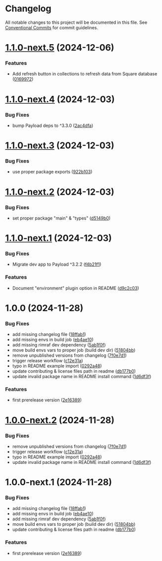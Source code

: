 # Changelog

All notable changes to this project will be documented in this file. See
[Conventional Commits](https://conventionalcommits.org) for commit guidelines.

# [1.1.0-next.5](https://github.com/TheJethFX/payloadcms-plugin-square/compare/v1.1.0-next.4...v1.1.0-next.5) (2024-12-06)


### Features

* Add refresh button in collections to refresh data from Square database ([0169972](https://github.com/TheJethFX/payloadcms-plugin-square/commit/01699724a498cfcee46e9a165ba5a0a47781ea2a))

# [1.1.0-next.4](https://github.com/TheJethFX/payloadcms-plugin-square/compare/v1.1.0-next.3...v1.1.0-next.4) (2024-12-03)


### Bug Fixes

* bump Payload deps to ^3.3.0 ([2ac4dfa](https://github.com/TheJethFX/payloadcms-plugin-square/commit/2ac4dfaeee1130165a6ffdef870b0208e9f12d0e))

# [1.1.0-next.3](https://github.com/TheJethFX/payloadcms-plugin-square/compare/v1.1.0-next.2...v1.1.0-next.3) (2024-12-03)


### Bug Fixes

* use proper package exports ([922b103](https://github.com/TheJethFX/payloadcms-plugin-square/commit/922b1039f2a91f66f22ae22201f131b952c13895))

# [1.1.0-next.2](https://github.com/TheJethFX/payloadcms-plugin-square/compare/v1.1.0-next.1...v1.1.0-next.2) (2024-12-03)


### Bug Fixes

* set proper package "main" & "types" ([d5149b0](https://github.com/TheJethFX/payloadcms-plugin-square/commit/d5149b0ff017e848612400f94274ae12310c6b9c))

# [1.1.0-next.1](https://github.com/TheJethFX/payloadcms-plugin-square/compare/v1.0.0...v1.1.0-next.1) (2024-12-03)


### Bug Fixes

* Migrate dev app to Payload ^3.2.2 ([f4b21f1](https://github.com/TheJethFX/payloadcms-plugin-square/commit/f4b21f11fa11c1ceb615c223a2717df9d89e6e6a))


### Features

* Document "environment" plugin option in README ([d9c2c03](https://github.com/TheJethFX/payloadcms-plugin-square/commit/d9c2c03502f4912bd68bdf2a8cd9e81927f372b7))

# 1.0.0 (2024-11-28)


### Bug Fixes

* add missing changelog file ([18ffab1](https://github.com/TheJethFX/payloadcms-plugin-square/commit/18ffab1a060e56328e798454aa60dc7c7a234250))
* add missing envs in build job ([eb4ae10](https://github.com/TheJethFX/payloadcms-plugin-square/commit/eb4ae10125ddf9ff301a0ef5eb0c82759d898b0f))
* add missing rimraf dev dependency ([5ab1f0f](https://github.com/TheJethFX/payloadcms-plugin-square/commit/5ab1f0f390ee7fcbbc7d47aad9d8c469dff78b6e))
* move build envs vars to proper job (build dev dir) ([51804bb](https://github.com/TheJethFX/payloadcms-plugin-square/commit/51804bbc10e5d03c66cfcddc6c53c7d8503dae8a))
* remove unpublished versions from changelog ([7f0e7d1](https://github.com/TheJethFX/payloadcms-plugin-square/commit/7f0e7d17063d28db4b55f8413d9e5195e1653f59))
* trigger release workflow ([c12e31a](https://github.com/TheJethFX/payloadcms-plugin-square/commit/c12e31a56908dee558e99f05082cb4eeed832dac))
* typo in README example import ([0292a48](https://github.com/TheJethFX/payloadcms-plugin-square/commit/0292a48b2cc562df4035ce700cd61663f768363a))
* update contributing & license files path in readme ([db177b0](https://github.com/TheJethFX/payloadcms-plugin-square/commit/db177b097a0b2ecfb534fe37d32468749e056d78))
* update invalid package name in README install command ([1d6df3f](https://github.com/TheJethFX/payloadcms-plugin-square/commit/1d6df3f0c8a8ba3f8ca3b736005f1ed1e03582db))


### Features

* first prerelease version ([2e16389](https://github.com/TheJethFX/payloadcms-plugin-square/commit/2e16389db32f458f3ecf62cb9977e09d4cdae64c))

# [1.0.0-next.2](https://github.com/TheJethFX/payloadcms-plugin-square/compare/v1.0.0-next.1...v1.0.0-next.2) (2024-11-28)


### Bug Fixes

* remove unpublished versions from changelog ([7f0e7d1](https://github.com/TheJethFX/payloadcms-plugin-square/commit/7f0e7d17063d28db4b55f8413d9e5195e1653f59))
* trigger release workflow ([c12e31a](https://github.com/TheJethFX/payloadcms-plugin-square/commit/c12e31a56908dee558e99f05082cb4eeed832dac))
* typo in README example import ([0292a48](https://github.com/TheJethFX/payloadcms-plugin-square/commit/0292a48b2cc562df4035ce700cd61663f768363a))
* update invalid package name in README install command ([1d6df3f](https://github.com/TheJethFX/payloadcms-plugin-square/commit/1d6df3f0c8a8ba3f8ca3b736005f1ed1e03582db))

# 1.0.0-next.1 (2024-11-28)


### Bug Fixes

* add missing changelog file ([18ffab1](https://github.com/TheJethFX/payloadcms-plugin-square/commit/18ffab1a060e56328e798454aa60dc7c7a234250))
* add missing envs in build job ([eb4ae10](https://github.com/TheJethFX/payloadcms-plugin-square/commit/eb4ae10125ddf9ff301a0ef5eb0c82759d898b0f))
* add missing rimraf dev dependency ([5ab1f0f](https://github.com/TheJethFX/payloadcms-plugin-square/commit/5ab1f0f390ee7fcbbc7d47aad9d8c469dff78b6e))
* move build envs vars to proper job (build dev dir) ([51804bb](https://github.com/TheJethFX/payloadcms-plugin-square/commit/51804bbc10e5d03c66cfcddc6c53c7d8503dae8a))
* update contributing & license files path in readme ([db177b0](https://github.com/TheJethFX/payloadcms-plugin-square/commit/db177b097a0b2ecfb534fe37d32468749e056d78))


### Features

* first prerelease version ([2e16389](https://github.com/TheJethFX/payloadcms-plugin-square/commit/2e16389db32f458f3ecf62cb9977e09d4cdae64c))
